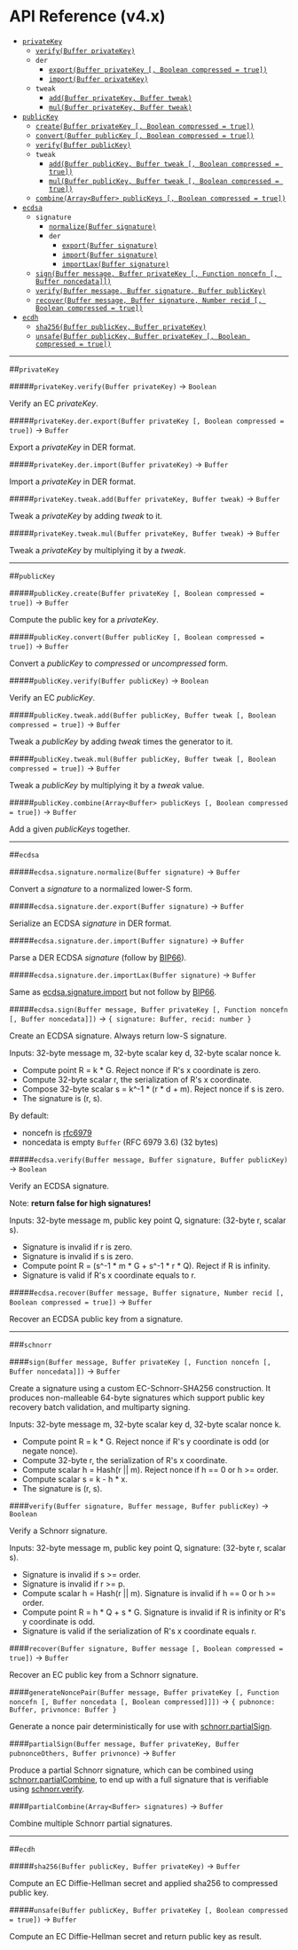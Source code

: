 # API Reference (v4.x)

- [`privateKey`](#privatekey)
  - [`verify(Buffer privateKey)`](#privatekeyverifybuffer-privatekey---boolean)
  - `der`
    - [`export(Buffer privateKey [, Boolean compressed = true])`](#privatekeyderexportbuffer-privatekey--boolean-compressed--true---buffer)
    - [`import(Buffer privateKey)`](#privatekeyderimportbuffer-privatekey---buffer)
  - `tweak`
    - [`add(Buffer privateKey, Buffer tweak)`](#privatekeytweakaddbuffer-privatekey-buffer-tweak---buffer)
    - [`mul(Buffer privateKey, Buffer tweak)`](#privatekeytweakmulbuffer-privatekey-buffer-tweak---buffer)
- [`publicKey`](#publickey)
  - [`create(Buffer privateKey [, Boolean compressed = true])`](#publickeycreatebuffer-privatekey--boolean-compressed--true---buffer)
  - [`convert(Buffer publicKey [, Boolean compressed = true])`](#publickeyconvertbuffer-publickey--boolean-compressed--true---buffer)
  - [`verify(Buffer publicKey)`](#publickeyverifybuffer-publickey---boolean)
  - `tweak`
    - [`add(Buffer publicKey, Buffer tweak [, Boolean compressed = true])`](#publickeytweakaddbuffer-publickey-buffer-tweak--boolean-compressed--true---buffer)
    - [`mul(Buffer publicKey, Buffer tweak [, Boolean compressed = true])`](#publickeytweakmulbuffer-publickey-buffer-tweak--boolean-compressed--true---buffer)
  - [`combine(Array<Buffer> publicKeys [, Boolean compressed = true])`](#publickeycombinearraybuffer-publickeys--boolean-compressed--true---buffer)
- [`ecdsa`](#ecdsa)
  - `signature`
    - [`normalize(Buffer signature)`](#ecdsasignaturenormalizebuffer-signature---buffer)
    - `der`
      - [`export(Buffer signature)`](#ecdsasignaturederexportbuffer-signature---buffer)
      - [`import(Buffer signature)`](#ecdsasignaturederimportbuffer-signature---buffer)
      - [`importLax(Buffer signature)`](#ecdsasignaturederimportlaxbuffer-signature---buffer)
  - [`sign(Buffer message, Buffer privateKey [, Function noncefn [, Buffer noncedata]])`](#ecdsasignbuffer-message-buffer-privatekey--function-noncefn--buffer-noncedata----signature-buffer-recid-number-)
  - [`verify(Buffer message, Buffer signature, Buffer publicKey)`](#ecdsaverifybuffer-message-buffer-signature-buffer-publickey---boolean)
  - [`recover(Buffer message, Buffer signature, Number recid [, Boolean compressed = true])`](#ecdsarecoverbuffer-message-buffer-signature-number-recid--boolean-compressed--true---buffer)
- [`ecdh`](#ecdh)
  - [`sha256(Buffer publicKey, Buffer privateKey)`](#sha256buffer-publickey-buffer-privatekey---buffer)
  - [`unsafe(Buffer publicKey, Buffer privateKey [, Boolean compressed = true])`](#unsafebuffer-publickey-buffer-privatekey--boolean-compressed--true---buffer)

<hr>

##`privateKey`

#####`privateKey.verify(Buffer privateKey)` -> `Boolean`

Verify an EC *privateKey*.

#####`privateKey.der.export(Buffer privateKey [, Boolean compressed = true])` -> `Buffer`

Export a *privateKey* in DER format.

#####`privateKey.der.import(Buffer privateKey)` -> `Buffer`

Import a *privateKey* in DER format.

#####`privateKey.tweak.add(Buffer privateKey, Buffer tweak)` -> `Buffer`

Tweak a *privateKey* by adding *tweak* to it.

#####`privateKey.tweak.mul(Buffer privateKey, Buffer tweak)` -> `Buffer`

Tweak a *privateKey* by multiplying it by a *tweak*.

<hr>

##`publicKey`

#####`publicKey.create(Buffer privateKey [, Boolean compressed = true])` -> `Buffer`

Compute the public key for a *privateKey*.

#####`publicKey.convert(Buffer publicKey [, Boolean compressed = true])` -> `Buffer`

Convert a *publicKey* to *compressed* or *uncompressed* form.

#####`publicKey.verify(Buffer publicKey)` -> `Boolean`

Verify an EC *publicKey*.

#####`publicKey.tweak.add(Buffer publicKey, Buffer tweak [, Boolean compressed = true])` -> `Buffer`

Tweak a *publicKey* by adding *tweak* times the generator to it.

#####`publicKey.tweak.mul(Buffer publicKey, Buffer tweak [, Boolean compressed = true])` -> `Buffer`

Tweak a *publicKey* by multiplying it by a *tweak* value.

#####`publicKey.combine(Array<Buffer> publicKeys [, Boolean compressed = true])` -> `Buffer`

Add a given *publicKeys* together.

<hr>

##`ecdsa`

#####`ecdsa.signature.normalize(Buffer signature)` -> `Buffer`

Convert a *signature* to a normalized lower-S form.

#####`ecdsa.signature.der.export(Buffer signature)` -> `Buffer`

Serialize an ECDSA *signature* in DER format.

#####`ecdsa.signature.der.import(Buffer signature)` -> `Buffer`

Parse a DER ECDSA *signature* (follow by [BIP66](https://github.com/bitcoin/bips/blob/master/bip-0066.mediawiki)).

#####`ecdsa.signature.der.importLax(Buffer signature)` -> `Buffer`

Same as [ecdsa.signature.import](#ecdsasignatureimportbuffer-signature---buffer) but not follow by [BIP66](https://github.com/bitcoin/bips/blob/master/bip-0066.mediawiki).

#####`ecdsa.sign(Buffer message, Buffer privateKey [, Function noncefn [, Buffer noncedata]])` -> `{ signature: Buffer, recid: number }`

Create an ECDSA signature. Always return low-S signature.

Inputs: 32-byte message m, 32-byte scalar key d, 32-byte scalar nonce k.

* Compute point R = k * G. Reject nonce if R's x coordinate is zero.
* Compute 32-byte scalar r, the serialization of R's x coordinate.
* Compose 32-byte scalar s = k^-1 \* (r \* d + m). Reject nonce if s is zero.
* The signature is (r, s).

By default:

  - noncefn is [rfc6979](https://tools.ietf.org/html/rfc6979)
  - noncedata is empty `Buffer` (RFC 6979 3.6) (32 bytes)

#####`ecdsa.verify(Buffer message, Buffer signature, Buffer publicKey)` -> `Boolean`

Verify an ECDSA signature.

Note: **return false for high signatures!**

Inputs: 32-byte message m, public key point Q, signature: (32-byte r, scalar s).

* Signature is invalid if r is zero.
* Signature is invalid if s is zero.
* Compute point R = (s^-1 \* m \* G + s^-1 \* r \* Q). Reject if R is infinity.
* Signature is valid if R's x coordinate equals to r.

#####`ecdsa.recover(Buffer message, Buffer signature, Number recid [, Boolean compressed = true])` -> `Buffer`

Recover an ECDSA public key from a signature.

<hr>

###`schnorr`

####`sign(Buffer message, Buffer privateKey [, Function noncefn [, Buffer noncedata]])` -> `Buffer`

Create a signature using a custom EC-Schnorr-SHA256 construction. It produces non-malleable 64-byte signatures which support public key recovery batch validation, and multiparty signing.

Inputs: 32-byte message m, 32-byte scalar key d, 32-byte scalar nonce k.

* Compute point R = k \* G. Reject nonce if R's y coordinate is odd (or negate nonce).
* Compute 32-byte r, the serialization of R's x coordinate.
* Compute scalar h = Hash(r || m). Reject nonce if h == 0 or h >= order.
* Compute scalar s = k - h \* x.
* The signature is (r, s).

####`verify(Buffer signature, Buffer message, Buffer publicKey)` -> `Boolean`

Verify a Schnorr signature.

Inputs: 32-byte message m, public key point Q, signature: (32-byte r, scalar s).

* Signature is invalid if s >= order.
* Signature is invalid if r >= p.
* Compute scalar h = Hash(r || m). Signature is invalid if h == 0 or h >= order.
* Compute point R = h \* Q + s \* G. Signature is invalid if R is infinity or R's y coordinate is odd.
* Signature is valid if the serialization of R's x coordinate equals r.

####`recover(Buffer signature, Buffer message [, Boolean compressed = true])` -> `Buffer`

Recover an EC public key from a Schnorr signature.

####`generateNoncePair(Buffer message, Buffer privateKey [, Function noncefn [, Buffer noncedata [, Boolean compressed]]])` -> `{ pubnonce: Buffer, privnonce: Buffer }`

Generate a nonce pair deterministically for use with [schnorr.partialSign](#partialsignbuffer-message-buffer-privatekey-buffer-pubnonceothers-buffer-privnonce---buffer).

####`partialSign(Buffer message, Buffer privateKey, Buffer pubnonceOthers, Buffer privnonce)` -> `Buffer`

Produce a partial Schnorr signature, which can be combined using [schnorr.partialCombine](#partialcombinearraybuffer-signatures---buffer), to end up with a full signature that is verifiable using [schnorr.verify](##verifybuffer-signature-buffer-message-buffer-publickey---boolean).

####`partialCombine(Array<Buffer> signatures)` -> `Buffer`

Combine multiple Schnorr partial signatures.

<hr>

##`ecdh`

#####`sha256(Buffer publicKey, Buffer privateKey)` -> `Buffer`

Compute an EC Diffie-Hellman secret and applied sha256 to compressed public key.

#####`unsafe(Buffer publicKey, Buffer privateKey [, Boolean compressed = true])` -> `Buffer`

Compute an EC Diffie-Hellman secret and return public key as result.

